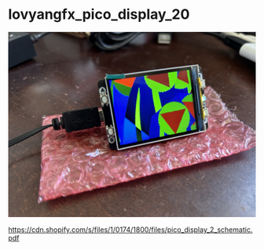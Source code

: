 # lovyangfx_pico_display_20

<img src="https://raw.githubusercontent.com/kitazaki/lovyangfx_pico_display_20/main/IMG_1656.jpg">

https://cdn.shopify.com/s/files/1/0174/1800/files/pico_display_2_schematic.pdf
